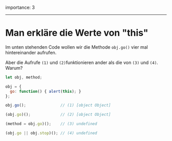importance: 3

---

# Man erkläre die Werte von "this"

Im unten stehenden Code wollen wir die Methode `obj.go()` vier mal hintereinander aufrufen. 

Aber die Aufrufe `(1)` und `(2)`funktionieren ander als die von `(3)` und `(4)`. Warum?

```js run no-beautify
let obj, method;

obj = {
  go: function() { alert(this); }
};

obj.go();               // (1) [object Object]

(obj.go)();             // (2) [object Object]

(method = obj.go)();    // (3) undefined

(obj.go || obj.stop)(); // (4) undefined
```
